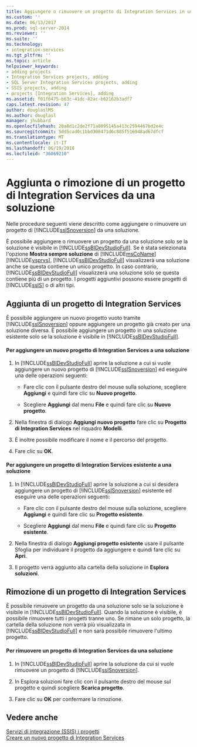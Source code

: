 ```yaml
---
title: Aggiungere o rimuovere un progetto di Integration Services in una soluzione | Documenti Microsoft
ms.custom: ''
ms.date: 06/13/2017
ms.prod: sql-server-2014
ms.reviewer: ''
ms.suite: ''
ms.technology:
- integration-services
ms.tgt_pltfrm: ''
ms.topic: article
helpviewer_keywords:
- adding projects
- Integration Services projects, adding
- SQL Server Integration Services projects, adding
- SSIS projects, adding
- projects [Integration Services], adding
ms.assetid: f01f6475-b63c-41dc-82ac-b62162b3adf7
caps.latest.revision: 47
author: douglaslMS
ms.author: douglasl
manager: jhubbard
ms.openlocfilehash: 20a8d1c2de2f71a8095145a413c2594467bd2e4c
ms.sourcegitcommit: 5dd5cad0c1bbd308471d6c885f516948ad67dfcf
ms.translationtype: MT
ms.contentlocale: it-IT
ms.lasthandoff: 06/19/2018
ms.locfileid: "36069210"
---
```

# <a name="add-or-remove-an-integration-services-project-in-a-solution"></a>Aggiunta o rimozione di un progetto di Integration Services da una soluzione
  Nelle procedure seguenti viene descritto come aggiungere o rimuovere un progetto di [!INCLUDE[ssISnoversion](../includes/ssisnoversion-md.md)] da una soluzione.  
  
 È possibile aggiungere o rimuovere un progetto da una soluzione solo se la soluzione è visibile in [!INCLUDE[ssBIDevStudioFull](../includes/ssbidevstudiofull-md.md)]. Se è stata selezionata l'opzione **Mostra sempre soluzione** di [!INCLUDE[msCoName](../includes/msconame-md.md)] [!INCLUDE[vsprvs](../includes/vsprvs-md.md)], [!INCLUDE[ssBIDevStudioFull](../includes/ssbidevstudiofull-md.md)] visualizzerà una soluzione anche se questa contiene un unico progetto. In caso contrario, [!INCLUDE[ssBIDevStudioFull](../includes/ssbidevstudiofull-md.md)] visualizzerà una soluzione solo se questa contiene più di un progetto. I progetti aggiuntivi possono essere progetti di [!INCLUDE[ssIS](../includes/ssis-md.md)] o di altri tipi.  
  
## <a name="adding-an-integration-services-project"></a>Aggiunta di un progetto di Integration Services  
 È possibile aggiungere un nuovo progetto vuoto tramite [!INCLUDE[ssISnoversion](../includes/ssisnoversion-md.md)] oppure aggiungere un progetto già creato per una soluzione diversa. È possibile aggiungere un progetto in una soluzione esistente solo se la soluzione è visibile in [!INCLUDE[ssBIDevStudioFull](../includes/ssbidevstudiofull-md.md)].  
  
#### <a name="to-add-a-new-integration-services-project-to-a-solution"></a>Per aggiungere un nuovo progetto di Integration Services a una soluzione  
  
1.  In [!INCLUDE[ssBIDevStudioFull](../includes/ssbidevstudiofull-md.md)] aprire la soluzione a cui si vuole aggiungere un nuovo progetto di [!INCLUDE[ssISnoversion](../includes/ssisnoversion-md.md)] ed eseguire una delle operazioni seguenti:  
  
    -   Fare clic con il pulsante destro del mouse sulla soluzione, scegliere **Aggiungi** e quindi fare clic su **Nuovo progetto**.  
  
    -   Scegliere **Aggiungi** dal menu **File** e quindi fare clic su **Nuovo progetto**.  
  
2.  Nella finestra di dialogo **Aggiungi nuovo progetto** fare clic su **Progetto di Integration Services** nel riquadro **Modelli**.  
  
3.  È inoltre possibile modificare il nome e il percorso del progetto.  
  
4.  Fare clic su **OK**.  
  
#### <a name="to-add-an-existing-integration-services-project-to-a-solution"></a>Per aggiungere un progetto di Integration Services esistente a una soluzione  
  
1.  In [!INCLUDE[ssBIDevStudioFull](../includes/ssbidevstudiofull-md.md)] aprire la soluzione a cui si desidera aggiungere un progetto di [!INCLUDE[ssISnoversion](../includes/ssisnoversion-md.md)] esistente ed eseguire una delle operazioni seguenti:  
  
    -   Fare clic con il pulsante destro del mouse sulla soluzione, scegliere **Aggiungi** e quindi fare clic su **Progetto esistente**.  
  
    -   Scegliere **Aggiungi** dal menu **File** e quindi fare clic su **Progetto esistente**.  
  
2.  Nella finestra di dialogo **Aggiungi progetto esistente** usare il pulsante Sfoglia per individuare il progetto da aggiungere e quindi fare clic su **Apri**.  
  
3.  Il progetto verrà aggiunto alla cartella della soluzione in **Esplora soluzioni**.  
  
## <a name="removing-an-integration-services-project"></a>Rimozione di un progetto di Integration Services  
 È possibile rimuovere un progetto da una soluzione solo se la soluzione è visibile in [!INCLUDE[ssBIDevStudioFull](../includes/ssbidevstudiofull-md.md)]. Quando la soluzione è visibile, è possibile rimuovere tutti i progetti tranne uno. Se rimane un solo progetto, la cartella della soluzione non verrà più visualizzata in [!INCLUDE[ssBIDevStudioFull](../includes/ssbidevstudiofull-md.md)] e non sarà possibile rimuovere l'ultimo progetto.  
  
#### <a name="to-remove-an-integration-services-project-from-a-solution"></a>Per rimuovere un progetto di Integration Services da una soluzione  
  
1.  In [!INCLUDE[ssBIDevStudioFull](../includes/ssbidevstudiofull-md.md)] aprire la soluzione da cui si vuole rimuovere un progetto di [!INCLUDE[ssISnoversion](../includes/ssisnoversion-md.md)].  
  
2.  In Esplora soluzioni fare clic con il pulsante destro del mouse sul progetto e quindi scegliere **Scarica progetto**.  
  
3.  Fare clic su **OK** per confermare la rimozione.  
  
## <a name="see-also"></a>Vedere anche  
 [Servizi di integrazione &#40;SSIS&#41; i progetti](integration-services-ssis-projects-and-solutions.md)   
 [Creare un nuovo progetto di Integration Services](../../2014/integration-services/create-a-new-integration-services-project.md)  
  
  